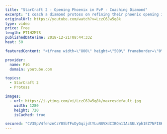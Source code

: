 ```yaml
---
title: "StarCraft 2 - Opening Phoenix in PvP - Coaching Diamond"
excerpt: "I coach a diamond protoss on refining their phoenix opening in PvP - with a focus on recognising and reacting differently to air or ground play from the enemy.  -- Watch live at https://www.twitch.tv/x5_pig"
originalUrl: https://youtube.com/watch?v=LczC6Jw5q8k
type: video
price: Free
length: PT1H2M7S
publishedDateTime: 2018-12-21T08:44:33Z
heat: 50

featuredContent: "<iframe width=\"800\" height=\"500\" frameborder=\"0\" src=\"https://www.youtube.com/embed/LczC6Jw5q8k\" allow=\"accelerometer; autoplay; encrypted-media; gyroscope; picture-in-picture\" allowfullscreen></iframe>"

provider:
  name: PiG
  domain: youtube.com

topics:
  - StarCraft 2
  - Protoss

images:
  - url: https://i.ytimg.com/vi/LczC6Jw5q8k/maxresdefault.jpg
    width: 1280
    height: 720
    isCached: true

secured: "CV3SpV4fehznCzY0SbTFuDyGqijdtYLuN8VXdCIBQn1IAcSULYph1EZ7NFI8KEkQCIgYhHqy9k59vlYCMg0A324XQUWzGRuTvl3D+Bvo8i7wch3Y2ZQqEFrBfQcdd9d1xpjcPkrPT+B6LBk2oQbF+yr7vMBTVZLx5S0kqRnlnLJOQo7jdMRC3bFtuq+YIJq1W1CyS05I5281uoMpMFJwlLbBlabBHm6kOQIacBePNCKZbkOHjNBQTHFwWYMLhJOPG5DMZf8Ginr+6D2qcWZ04YJghR6offMlygNxT5HrGjwCe/ajeHh/DPwg/+Qq73YNc4nxfUCSEFcJQF6S3eP7e3/BnzD57Yk2PdCa9OvuXx+7IiEjFzMjgBoZZFyMPeupse95OejFgqdV6Wwy4D7zEgVg+uAuAuewsV8Rk1r4+rw=;NlrHAbV/i7bY5jcdqiUkvQ=="
---
```


